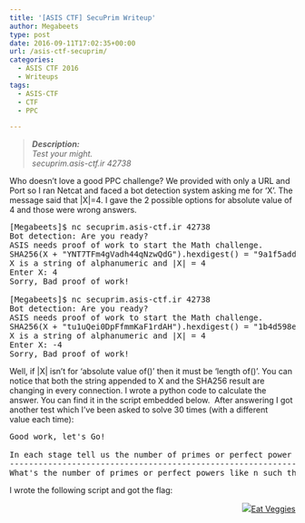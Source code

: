 ```yaml
---
title: '[ASIS CTF] SecuPrim Writeup'
author: Megabeets
type: post
date: 2016-09-11T17:02:35+00:00
url: /asis-ctf-secuprim/
categories:
  - ASIS CTF 2016
  - Writeups
tags:
  - ASIS-CTF
  - CTF
  - PPC

---
```

> _**Description:**_  
>  _Test your might._  
> _secuprim.asis-ctf.ir 42738_

Who doesn&#8217;t love a good PPC challenge? We provided with only a URL and Port so I ran Netcat and faced a bot detection system asking me for &#8216;X&#8217;. The message said that |X|=4. I gave the 2 possible options for absolute value of 4 and those were wrong answers.

<pre class="theme:plain-white striped:true lang:default mark:1,9 decode:true">[Megabeets]$ nc secuprim.asis-ctf.ir 42738
Bot detection: Are you ready?
ASIS needs proof of work to start the Math challenge.
SHA256(X + "YNT7TFm4gVadh44qNzwQdG").hexdigest() = "9a1f5add2c9198721d5efe3ba4512866...",
X is a string of alphanumeric and |X| = 4
Enter X: 4
Sorry, Bad proof of work!

[Megabeets]$ nc secuprim.asis-ctf.ir 42738
Bot detection: Are you ready?
ASIS needs proof of work to start the Math challenge.
SHA256(X + "tu1uQei0DpFfmmKaF1rdAH").hexdigest() = "1b4d598ef4e9e86dc1adb7d862e7b35f...",
X is a string of alphanumeric and |X| = 4
Enter X: -4
Sorry, Bad proof of work!</pre>

Well, if |X| isn&#8217;t for &#8216;absolute value of()&#8217; then it must be &#8216;length of()&#8217;. You can notice that both the string appended to X and the SHA256 result are changing in every connection. I wrote a python code to calculate the answer. You can find it in the script embedded below.  After answering I got another test which I&#8217;ve been asked to solve 30 times (with a different value each time):

<pre class="theme:plain-white wrap:true lang:default decode:true">Good work, let's Go!

In each stage tell us the number of primes or perfect power integers in given range
-----------------------------------------------------------------------------------
What's the number of primes or perfect powers like n such that: 938663777872425905508901094461658229700971384281663171048305722544018188212593585457097324115543346387856004047801971862171751790325297281452399266743172190627763744903214644942745803882444165938580204577049548534754135264523 &lt;= n &lt;= 938663777872425905508901094461658229700971384281663171048305722544018188212593585457097324115543346387856004047801971862171751790325297281452399266743172190627763744903214644942745803882444165938580204577049548534754135266078</pre>

I wrote the following script and got the flag:



<div class="nf-post-footer">
  <p style="text-align: right">
    <a href="https://www.megabeets.net/about.html#vegan"><img src="../uploads/megabeets_inline_logo.png" />Eat Veggies</a>
  </p>
</div>